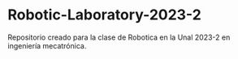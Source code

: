 # Robotic-Laboratory-2023-2
Repositorio creado para la clase de Robotica en la Unal 2023-2 en ingeniería mecatrónica.
